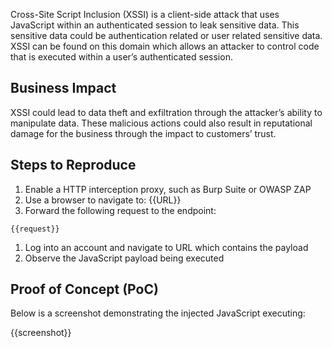 Cross-Site Script Inclusion (XSSI) is a client-side attack that uses JavaScript within an authenticated session to leak sensitive data. This sensitive data could be authentication related or user related sensitive data. XSSI can be found on this domain which allows an attacker to control code that is executed within a user’s authenticated session.
  
## Business Impact

XSSI could lead to data theft and exfiltration through the attacker’s ability to manipulate data. These malicious actions could also result in reputational damage for the business through the impact to customers’ trust.

## Steps to Reproduce

1. Enable a HTTP interception proxy, such as Burp Suite or OWASP ZAP
1. Use a browser to navigate to: {{URL}}
1. Forward the following request to the endpoint:

```HTTP
{{request}}
```

1. Log into an account and navigate to URL which contains the payload
1. Observe the JavaScript payload being executed

## Proof of Concept (PoC)

Below is a screenshot demonstrating the injected JavaScript executing:

{{screenshot}}
